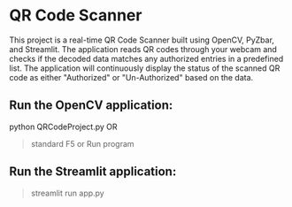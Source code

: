 # QR Code Scanner

This project is a real-time QR Code Scanner built using OpenCV, PyZbar, and Streamlit. 
The application reads QR codes through your webcam and checks if the decoded data matches any authorized entries in a predefined list. 
The application will continuously display the status of the scanned QR code as either "Authorized" or "Un-Authorized" based on the data.

## Run the OpenCV application:
python QRCodeProject.py
OR
> standard F5 or Run program

## Run the Streamlit application:
> streamlit run app.py

